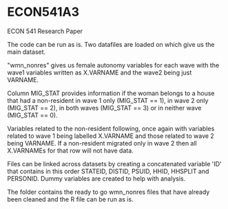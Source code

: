 # ECON541A3
ECON 541 Research Paper

The code can be run as is. Two datafiles are loaded on which give us the main dataset. 

"wmn_nonres" gives us female autonomy variables for each wave with the wave1 variables written as X.VARNAME and the wave2 being just VARNAME. 

Column MIG_STAT provides information if the woman belongs to a house that had a non-resident in wave 1 only (MIG_STAT == 1), in wave 2 only (MIG_STAT == 2), in both waves (MIG_STAT == 3) or in neither wave (MIG_STAT == 0).

Variables related to the non-resident following, once again with variables related to wave 1 being labelled X.VARNAME and those related to wave 2 being VARNAME. If a non-resident migrated only in wave 2 then all X.VARNAMEs for that row will not have data. 

Files can be linked across datasets by creating a concatenated variable 'ID' that contains in this order STATEID, DISTID, PSUID, HHID, HHSPLIT and PERSONID. Dummy variables are created to help with analysis.

The folder contains the ready to go wmn_nonres files that have already been cleaned and the R file can be run as is. 
